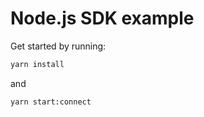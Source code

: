 # Node.js SDK example

Get started by running:

```bash
yarn install
```

and

```bash
yarn start:connect
```
